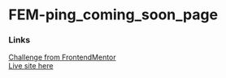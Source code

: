 # FEM-ping_coming_soon_page
### Links
[Challenge from FrontendMentor](https://www.frontendmentor.io/challenges/ping-single-column-coming-soon-page-5cadd051fec04111f7b848da)\
[Live site here](https://mgksp.github.io/FEM-ping_coming_soon_page/)
